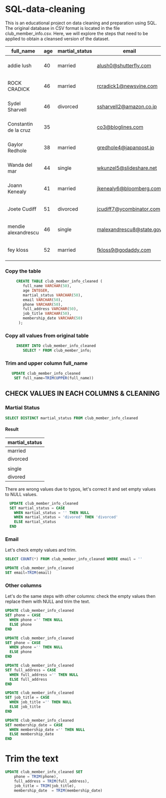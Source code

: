 # SQL-data-cleaning
This is an educational project on data cleaning and preparation using SQL. The original database in CSV format is located in the file club_member_info.csv. Here, we will explore the steps that need to be applied to obtain a cleansed version of the dataset.

|full_name|age|martial_status|email|phone|full_address|job_title|membership_date|
|---------|---|--------------|-----|-----|------------|---------|---------------|
|addie lush|40|married|alush0@shutterfly.com|254-389-8708|3226 Eastlawn Pass,Temple,Texas|Assistant Professor|7/31/2013|
|      ROCK CRADICK|46|married|rcradick1@newsvine.com|910-566-2007|4 Harbort Avenue,Fayetteville,North Carolina|Programmer III|5/27/2018|
|Sydel Sharvell|46|divorced|ssharvell2@amazon.co.jp|702-187-8715|4 School Place,Las Vegas,Nevada|Budget/Accounting Analyst I|10/6/2017|
|Constantin de la cruz|35||co3@bloglines.com|402-688-7162|6 Monument Crossing,Omaha,Nebraska|Desktop Support Technician|10/20/2015|
|  Gaylor Redhole|38|married|gredhole4@japanpost.jp|917-394-6001|88 Cherokee Pass,New York City,New York|Legal Assistant|5/29/2019|
|Wanda del mar       |44|single|wkunzel5@slideshare.net|937-467-6942|10864 Buhler Plaza,Hamilton,Ohio|Human Resources Assistant IV|3/24/2015|
|Joann Kenealy|41|married|jkenealy6@bloomberg.com|513-726-9885|733 Hagan Parkway,Cincinnati,Ohio|Accountant IV|4/17/2013|
|   Joete Cudiff|51|divorced|jcudiff7@ycombinator.com|616-617-0965|975 Dwight Plaza,Grand Rapids,Michigan|Research Nurse|11/16/2014|
|mendie alexandrescu|46|single|malexandrescu8@state.gov|504-918-4753|34 Delladonna Terrace,New Orleans,Louisiana|Systems Administrator III|3/12/1921|
| fey kloss|52|married|fkloss9@godaddy.com|808-177-0318|8976 Jackson Park,Honolulu,Hawaii|Chemical Engineer|11/5/2014|

### Copy the table
```sql
     CREATE TABLE club_member_info_cleaned (
	    full_name VARCHAR(50),
	    age INTEGER,
	    martial_status VARCHAR(50),
	    email VARCHAR(50),
	    phone VARCHAR(50),
	    full_address VARCHAR(50),
	    job_title VARCHAR(50),
	    membership_date VARCHAR(50)
      );
```

### Copy all values from original table
```sql
     INSERT INTO club_member_info_cleaned
        SELECT * FROM club_member_info;
```


### Trim and upper column full_name
 ```sql
    UPDATE club_member_info_cleaned
     SET full_name=TRIM(UPPER(full_name))
```   

## CHECK VALUES IN EACH COLUMNS & CLEANING

### Martial Status
```sql
SELECT DISTINCT martial_status FROM club_member_info_cleaned
```
#### Result
|martial_status|
|--------------|
|married|
|divorced|
||
|single|
|divored|

There are wrong values due to typos, let's correct it and set empty values to NULL values.
```sql
  UPDATE club_member_info_cleaned 
  SET martial_status = CASE
	WHEN martial_status = '' THEN NULL
	WHEN martial_status = 'divored' THEN 'divorced'
	ELSE martial_status 
  END
```

### Email
Let's check empty values and trim.

```sql
SELECT COUNT(*) FROM club_member_info_cleaned WHERE email = ''
```
```sql
UPDATE club_member_info_cleaned
SET email=TRIM(email)
```

### Other columns
Let's do the same steps with other columns: check the empty values then replace them with NULL and trim the text. 

```sql
UPDATE club_member_info_cleaned 
SET phone = CASE
  WHEN phone ='' THEN NULL 
  ELSE phone 
END
```

```sql
UPDATE club_member_info_cleaned 
SET phone = CASE
  WHEN phone ='' THEN NULL 
  ELSE phone 
END
```

```sql
UPDATE club_member_info_cleaned 
SET full_address = CASE
  WHEN full_address ='' THEN NULL 
  ELSE full_address 
END
```

```sql
UPDATE club_member_info_cleaned 
SET job_title = CASE
  WHEN job_title ='' THEN NULL 
  ELSE job_title 
END
```

```sql
UPDATE club_member_info_cleaned 
SET membership_date = CASE
  WHEN membership_date ='' THEN NULL 
  ELSE membership_date 
END
```

# Trim the text
```sql
UPDATE club_member_info_cleaned SET
	phone = TRIM(phone),
	full_address = TRIM(full_address),
	job_title = TRIM(job_title),
	membership_date  = TRIM(membership_date)
```




